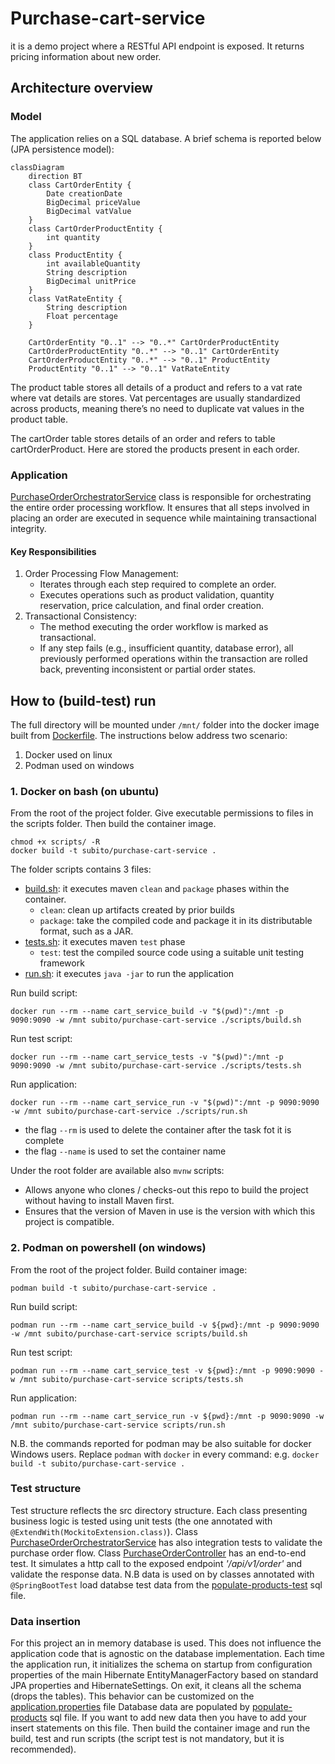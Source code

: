 # Purchase-cart-service

it is a demo project where a RESTful API endpoint is exposed. It returns pricing information about new order.

## Architecture overview

### Model

The application relies on a SQL database.
A brief schema is reported below (JPA persistence model):

```mermaid 
classDiagram
    direction BT
    class CartOrderEntity {
        Date creationDate
        BigDecimal priceValue
        BigDecimal vatValue
    }
    class CartOrderProductEntity {
        int quantity
    }
    class ProductEntity {
        int availableQuantity
        String description
        BigDecimal unitPrice
    }
    class VatRateEntity {
        String description
        Float percentage
    }

    CartOrderEntity "0..1" --> "0..*" CartOrderProductEntity
    CartOrderProductEntity "0..*" --> "0..1" CartOrderEntity
    CartOrderProductEntity "0..*" --> "0..1" ProductEntity
    ProductEntity "0..1" --> "0..1" VatRateEntity

```

The product table stores all details of a product and refers to a vat rate where vat details are stores.
Vat percentages are usually standardized across products, meaning there’s no need to duplicate vat values in the product
table.

The cartOrder table stores details of an order and refers to table cartOrderProduct.
Here are stored the products present in each order.

### Application

[PurchaseOrderOrchestratorService](src/main/java/com/example/demo/service/implementation/PurchaseOrderOrchestratorService.java)
class is responsible for orchestrating the entire order processing workflow.
It ensures that all steps involved in placing an order are executed in sequence while maintaining transactional
integrity.

#### Key Responsibilities

1. Order Processing Flow Management:
    - Iterates through each step required to complete an order.
    - Executes operations such as product validation, quantity reservation, price calculation, and final order creation.
2. Transactional Consistency:
    - The method executing the order workflow is marked as transactional.
    - If any step fails (e.g., insufficient quantity, database error), all previously performed operations within the
      transaction are rolled back, preventing inconsistent or partial order states.

## How to (build-test) run

The full directory will be mounted under `/mnt/` folder into the docker image built from [Dockerfile](Dockerfile).
The instructions below address two scenario:

1. Docker used on linux
2. Podman used on windows

### 1. Docker on bash (on ubuntu)

From the root of the project folder.
Give executable permissions to files in the scripts folder.
Then build the container image.

```shell
chmod +x scripts/ -R
docker build -t subito/purchase-cart-service . 
```

The folder scripts contains 3 files:

* [build.sh](scripts/build.sh): it executes maven `clean` and `package` phases within the container.
    * `clean`: clean up artifacts created by prior builds
    * `package`: take the compiled code and package it in its distributable format, such as a JAR.
* [tests.sh](scripts/tests.sh): it executes maven `test` phase
    * `test`: test the compiled source code using a suitable unit testing framework
* [run.sh](scripts/run.sh): it executes `java -jar` to run the application

Run build script:

```shell
docker run --rm --name cart_service_build -v "$(pwd)":/mnt -p 9090:9090 -w /mnt subito/purchase-cart-service ./scripts/build.sh
```

Run test script:

```shell
docker run --rm --name cart_service_tests -v "$(pwd)":/mnt -p 9090:9090 -w /mnt subito/purchase-cart-service ./scripts/tests.sh
```

Run application:

```shell
docker run --rm --name cart_service_run -v "$(pwd)":/mnt -p 9090:9090 -w /mnt subito/purchase-cart-service ./scripts/run.sh
```

- the flag `--rm` is used to delete the container after the task fot it is complete
- the flag `--name` is used to set the container name

Under the root folder are available also `mvnw` scripts:

* Allows anyone who clones / checks-out this repo to build the project without having to install Maven first.
* Ensures that the version of Maven in use is the version with which this project is compatible.

### 2. Podman on powershell (on windows)

From the root of the project folder.
Build container image:

```shell
podman build -t subito/purchase-cart-service . 
```

Run build script:

```shell
podman run --rm --name cart_service_build -v ${pwd}:/mnt -p 9090:9090 -w /mnt subito/purchase-cart-service scripts/build.sh
```

Run test script:

```shell
podman run --rm --name cart_service_test -v ${pwd}:/mnt -p 9090:9090 -w /mnt subito/purchase-cart-service scripts/tests.sh
```

Run application:

```shell
podman run --rm --name cart_service_run -v ${pwd}:/mnt -p 9090:9090 -w /mnt subito/purchase-cart-service scripts/run.sh
```

N.B. the commands reported for podman may be also suitable for docker Windows users.
Replace `podman` with `docker` in every command: e.g. `docker build -t subito/purchase-cart-service .`

### Test structure

Test structure reflects the src directory structure.
Each class presenting business logic is tested using unit tests (the one annotated with
`@ExtendWith(MockitoExtension.class)`).
Class [PurchaseOrderOrchestratorService](src/main/java/com/example/demo/service/implementation/PurchaseOrderOrchestratorService.java)
has also integration tests to validate the purchase order flow.
Class [PurchaseOrderController](src/main/java/com/example/demo/controller/PurchaseOrderController.java) has an
end-to-end test.
It simulates a http call to the exposed endpoint _'/api/v1/order'_ and validate the response data.
N.B data is used on by classes annotated with `@SpringBootTest` load databse test data from
the [populate-products-test](src/test/resources/data/populate-products-test.sql)
sql file.

### Data insertion

For this project an in memory database is used. This does not influence the application code that is agnostic on the
database implementation.
Each time the application run, it initializes the schema on startup from configuration properties of the main Hibernate EntityManagerFactory based on standard JPA properties and HibernateSettings.
On exit, it cleans all the schema (drops the tables).
This behavior can be customized on the [application.properties](src/main/resources/application.properties) file
Database data are populated by [populate-products](src/main/resources/data/populate-products.sql) sql file.
If you want to add new data then you have to add your insert statements on this file.
Then build the container image and run the build, test and run scripts (the script test is not mandatory, but it is
recommended).
